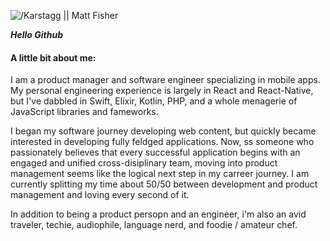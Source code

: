 ![/Karstagg || Matt Fisher](https://www.mfisher.dev/images/ghbg.jpg)

***Hello Github***

#### A little bit about me:

I am a product manager and software engineer specializing in mobile apps. My personal engineering experience is largely in React and React-Native, but I've dabbled in Swift, Elixir, Kotlin, PHP, and a whole menagerie of JavaScript libraries and fameworks.

I began my software journey developing web content, but quickly became interested in developing fully feldged applications. Now, ss someone who passionately believes that every successful application begins with an engaged and unified cross-disiplinary team, moving into product management seems like the logical next step in my carreer journey. I am currently splitting my time about 50/50 between development and product management and loving every second of it.

In addition to being a product persopn and an engineer, i'm also an avid traveler, techie, audiophile, language nerd, and foodie / amateur chef.


